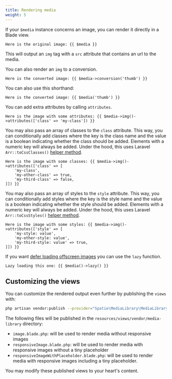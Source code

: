 ```yaml
---
title: Rendering media
weight: 5
---
```


If your `$media` instance concerns an image, you can render it directly in a Blade view.
 
 ```blade
Here is the original image: {{ $media }}
```

This will output an `img` tag with a `src` attribute that contains an url to the media.

You can also render an `img` to a conversion.

 ```blade
Here is the converted image: {{ $media->conversion('thumb') }}
```

You can also use this shorthand:

 ```blade
Here is the converted image: {{ $media('thumb') }}
```

You can add extra attributes by calling `attributes`.

```blade
Here is the image with some attributes: {{ $media->img()->attributes(['class' => 'my-class']) }}
```

You may also pass an array of classes to the `class` attribute. This way, you can conditionally add classes where the key is the class name and the value is a boolean indicating whether the class should be added. Elements with a numeric key will always be added. Under the hood, this uses Laravel `Arr::toCssClasses()` [helper method](https://laravel.com/docs/10.x/helpers#method-array-to-css-classes).

```blade
Here is the image with some classes: {{ $media->img()->attributes(['class' => [
    'my-class',
    'my-other-class' => true,
    'my-third-class' => false,
]]) }}
```

You may also pass an array of styles to the `style` attribute. This way, you can conditionally add styles where the key is the style name and the value is a boolean indicating whether the style should be added. Elements with a numeric key will always be added. Under the hood, this uses Laravel `Arr::toCssStyles()` [helper method](https://laravel.com/docs/10.x/helpers#method-array-to-css-styles).

```blade
Here is the image with some styles: {{ $media->img()->attributes(['style' => [
    'my-style: value',
    'my-other-style: value',
    'my-third-style: value' => true,
]]) }}
```

If you want [defer loading offscreen images](https://css-tricks.com/native-lazy-loading/) you can use the `lazy` function.

 ```blade
Lazy loading this one: {{ $media()->lazy() }}
```

## Customizing the views
  
You can customize the rendered output even further by publishing the `views` with:

```bash
php artisan vendor:publish --provider="Spatie\MediaLibrary\MediaLibraryServiceProvider" --tag="media-library-views"
```

The following files will be published in the `resources/views/vendor/media-library` directory:

- `image.blade.php`: will be used to render media without responsive images
- `responsiveImage.blade.php`: will be used to render media with responsive images without a tiny placeholder
- `responsiveImageWithPlaceholder.blade.php`: will be used to render media with responsive images including a tiny placeholder.

You may modify these published views to your heart's content.
